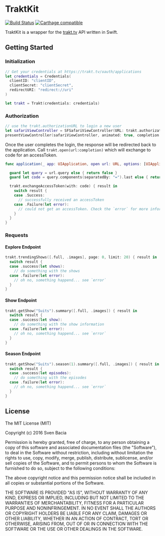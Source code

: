 # TraktKit
[![Build Status](https://travis-ci.org/svenbacia/TraktKit.svg?branch=master)](https://travis-ci.org/svenbacia/TraktKit)
[![Carthage compatible](https://img.shields.io/badge/Carthage-compatible-4BC51D.svg?style=flat)](https://github.com/Carthage/Carthage)

TraktKit is a wrapper for the [trakt.tv](https://trakt.tv) API written in Swift.

## Getting Started

### Initialization

```Swift
// Get your credentials at https://trakt.tv/oauth/applications
let credentials = Credentials(
  clientID: "clientID",
  clientSecret: "clientSecret",
  redirectURI: "redirect://uri"
)

let trakt = Trakt(credentials: credentials)
```

### Authorization
```Swift
// use the trakt.authorizationURL to login a new user
let safariViewController = SFSafariViewController(URL: trakt.authorizationURL)
presentViewController(safariViewController, animated: true, completion: nil)
```

Once the user completes the login, the response will be redirected back to the application. Call `trakt.open(url:completion)` which will exchange to code for an accessToken.

```Swift
func application(_ app: UIApplication, open url: URL, options: [UIApplicationOpenURLOptionsKey : Any] = [:]) -> Bool {

  guard let query = url.query else { return false }
  guard let code = query.components(separatedBy: "=").last else { return false }

  trakt.exchangeAccessToken(with: code) { result in 
    switch result {
    case .Success:
      // successfully received an accessToken
    case .Failure(let error):
      // could not get an accessToken. Check the `error` for more information.
    }  
  }
}
```

### Requests

#### Explore Endpoint
```Swift
trakt.trendingShows([.full, .images], page: 0, limit: 20) { result in 
  switch result {
  case .success(let shows):
  	// do something with the shows
  case .failure(let error):
  	// oh no, something happend... see `error`
  }
}
```

#### Show Endpoint
```Swift
trakt.getShow("Suits").summary([.full, .images]) { result in 
  switch result {
  case .success(let show):
  	// do something with the show information
  case .failure(let error):
  	// oh no, something happend... see `error`
  }
}
```

#### Season Endpoint
```Swift
trakt.getShow("Suits").season(1).summary([.full, .images]) { result in 
  switch result {
  case .success(let episodes):
  	// do something with the episodes
  case .failure(let error):
  	// oh no, something happend... see `error`
  }
}
```


## License

The MIT License (MIT)

Copyright (c) 2016 Sven Bacia

Permission is hereby granted, free of charge, to any person obtaining a copy
of this software and associated documentation files (the "Software"), to deal
in the Software without restriction, including without limitation the rights
to use, copy, modify, merge, publish, distribute, sublicense, and/or sell
copies of the Software, and to permit persons to whom the Software is
furnished to do so, subject to the following conditions:

The above copyright notice and this permission notice shall be included in all
copies or substantial portions of the Software.

THE SOFTWARE IS PROVIDED "AS IS", WITHOUT WARRANTY OF ANY KIND, EXPRESS OR
IMPLIED, INCLUDING BUT NOT LIMITED TO THE WARRANTIES OF MERCHANTABILITY,
FITNESS FOR A PARTICULAR PURPOSE AND NONINFRINGEMENT. IN NO EVENT SHALL THE
AUTHORS OR COPYRIGHT HOLDERS BE LIABLE FOR ANY CLAIM, DAMAGES OR OTHER
LIABILITY, WHETHER IN AN ACTION OF CONTRACT, TORT OR OTHERWISE, ARISING FROM,
OUT OF OR IN CONNECTION WITH THE SOFTWARE OR THE USE OR OTHER DEALINGS IN THE
SOFTWARE.
